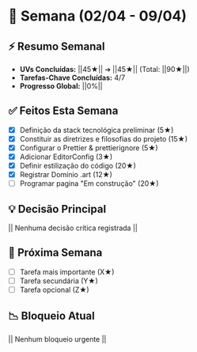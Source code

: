 # 📅 Semana (02/04 - 09/04) 

## ⚡ Resumo Semanal
- **UVs Concluídas:** ||45★|| ➔ ||45★|| (Total: ||90★||)
- **Tarefas-Chave Concluídas:** 4/7
- **Progresso Global:** ||0%|| 

## ✅ Feitos Esta Semana
- [x] Definição da stack tecnológica preliminar (5★)
- [x] Constituir as diretrizes e filosofias do projeto (15★)
- [x] Configurar o Prettier & prettierignore (5★)
- [x] Adicionar EditorConfig (3★)
- [x] Definir estilização do código (20★)
- [x] Registrar Domínio .art (12★)
- [ ] Programar pagina "Em construção" (20★)

## 💡 Decisão Principal
|| Nenhuma decisão crítica registrada || 

## 🎯 Próxima Semana
- [ ] Tarefa mais importante (X★)
- [ ] Tarefa secundária (Y★)
- [ ] Tarefa opcional (Z★)

## 📉 Bloqueio Atual
|| Nenhum bloqueio urgente ||